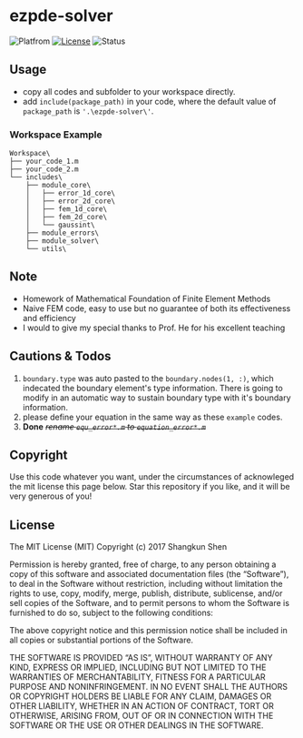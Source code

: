 # ezpde-solver
![Platfrom](https://img.shields.io/badge/matlab-2015b+-bb92ac.svg)
[![License](https://img.shields.io/badge/license-MIT-blue.svg)](LICENSE)
![Status](https://img.shields.io/badge/status-工事現場-red.svg)

## Usage
- copy all codes and subfolder to your workspace directly.
- add `include(package_path)` in your code, where the default value of `package_path` is `'.\ezpde-solver\'`.

### Workspace Example

```plain
Workspace\
├── your_code_1.m
├── your_code_2.m
└── includes\
    ├── module_core\
    │   ├── error_1d_core\
    │   ├── error_2d_core\
    │   ├── fem_1d_core\
    │   ├── fem_2d_core\
    │   └── gaussint\
    ├── module_errors\
    ├── module_solver\
    └── utils\
```

## Note
- Homework of Mathematical Foundation of Finite Element Methods
- Naive FEM code, easy to use but no guarantee of both its effectiveness and efficiency
- I would to give my special thanks to Prof. He for his excellent teaching

## Cautions & Todos
1. `boundary.type` was auto pasted to the `boundary.nodes(1, :)`, which indecated the boundary element's type information. There is going to modify in an automatic way to sustain boundary type with it's boundary information.
2. please define your equation in the same way as these `example` codes.
3. **Done** <del>*rename `equ_error*.m` to `equation_error*.m`*</del>

## Copyright
Use this code whatever you want, under the circumstances of acknowleged the
mit license this page below. Star this repository if you like, and it will
be very generous of you!

## License
The MIT License (MIT)
Copyright (c) 2017 Shangkun Shen

Permission is hereby granted, free of charge, to any person obtaining a copy
of this software and associated documentation files (the “Software”), to deal
in the Software without restriction, including without limitation the rights
to use, copy, modify, merge, publish, distribute, sublicense, and/or sell
copies of the Software, and to permit persons to whom the Software is
furnished to do so, subject to the following conditions:

The above copyright notice and this permission notice shall be included in
all copies or substantial portions of the Software.

THE SOFTWARE IS PROVIDED “AS IS”, WITHOUT WARRANTY OF ANY KIND, EXPRESS OR
IMPLIED, INCLUDING BUT NOT LIMITED TO THE WARRANTIES OF MERCHANTABILITY,
FITNESS FOR A PARTICULAR PURPOSE AND NONINFRINGEMENT. IN NO EVENT SHALL THE
AUTHORS OR COPYRIGHT HOLDERS BE LIABLE FOR ANY CLAIM, DAMAGES OR OTHER
LIABILITY, WHETHER IN AN ACTION OF CONTRACT, TORT OR OTHERWISE, ARISING FROM,
OUT OF OR IN CONNECTION WITH THE SOFTWARE OR THE USE OR OTHER DEALINGS IN
THE SOFTWARE.
